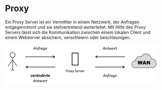 # Proxy
Ein Proxy Server ist ein Vermittler in einem Netzwerk, der Anfragen entgegennimmt und sie stellvertretend weiterleitet. Mit Hilfe des Proxy Servers lässt sich die Kommunikation zwischen einem lokalen Client und einem Webserver absichern, verschleiern oder beschleunigen.

![](../_Medien/Proxy.png)
